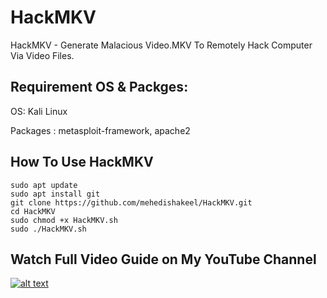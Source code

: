 # HackMKV
HackMKV - Generate Malacious Video.MKV To Remotely Hack Computer Via Video Files.

## Requirement OS & Packges:

OS: Kali Linux

Packages : metasploit-framework, apache2

## How To Use HackMKV
```
sudo apt update
sudo apt install git
git clone https://github.com/mehedishakeel/HackMKV.git
cd HackMKV
sudo chmod +x HackMKV.sh
sudo ./HackMKV.sh
```

## Watch Full Video Guide on My YouTube Channel
[![alt text](https://img.youtube.com/vi/YKbCjFqkxxE/maxresdefault.jpg)](https://youtu.be/YKbCjFqkxxE)

